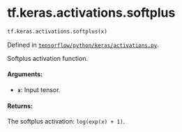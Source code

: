 <div itemscope itemtype="http://developers.google.com/ReferenceObject">
<meta itemprop="name" content="tf.keras.activations.softplus" />
<meta itemprop="path" content="Stable" />
</div>

# tf.keras.activations.softplus

``` python
tf.keras.activations.softplus(x)
```



Defined in [`tensorflow/python/keras/activations.py`](https://www.tensorflow.org/code/tensorflow/python/keras/activations.py).

Softplus activation function.

#### Arguments:

* <b>`x`</b>: Input tensor.


#### Returns:

The softplus activation: `log(exp(x) + 1)`.